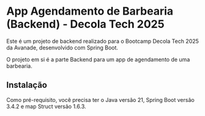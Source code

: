 # App Agendamento de Barbearia (Backend) - Decola Tech 2025

Este é um projeto de backend realizado para o Bootcamp Decola Tech 2025 da Avanade, desenvolvido com Spring Boot.

O projeto em si é a parte Backend para um app de agendamento de uma barbearia.

## Instalação
Como pré-requisito, você precisa ter o Java versão 21, Spring Boot versão 3.4.2 e map Struct versão 1.6.3.